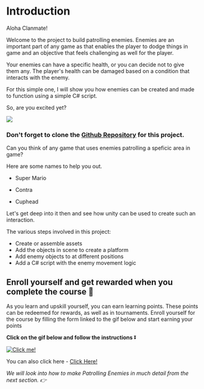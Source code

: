 # Introduction

Aloha Clanmate! 

Welcome to the project to build patrolling enemies. Enemies are an important part of any game as that enables the player to dodge things in game and an objective that feels challenging as well for the player.

Your enemies can have a specific health, or you can decide not to give them any. The player's health can be damaged based on a condition that interacts with the enemy.

For this simple one, I will show you how enemies can be created and made to function using a simple C# script.

So, are you excited yet? 

![](https://media.giphy.com/media/TlduPqRW7d2uAyr4n3/giphy.gif)

### Don't forget to clone the [Github Repository](https://github.com/outscal/Patrolling-Enemies/tree/Problem-Statement) for this project.

Can you think of any game that uses enemies patrolling a speficic area in game?


Here are some names to help you out.

- Super Mario

- Contra

- Cuphead

Let's get deep into it then and see how unity can be used to create such an interaction.

The various steps involved in this project:
- Create or assemble assets
- Add the objects in scene to create a platform
- Add enemy objects to at different positions
- Add a C# script with the enemy movement logic

## Enroll yourself and get rewarded when you complete the course 🎁

As you learn and upskill yourself, you can earn learning points. These points can be redeemed for rewards, as well as in tournaments. Enroll yourself for the course by filling the form linked to the gif below and start earning your points

**Click on the gif below and follow the instructions** ⏬

[![Click me!](https://media.giphy.com/media/iKBAAfYNDu1dowhnEj/giphy.gif)](https://airtable.com/shrY0mnlrnJXaZjps)

You can also click here - [Click Here!](https://airtable.com/shrY0mnlrnJXaZjps)

*We will look into how to make Patrolling Enemies in much detail from the next section. 👉*

